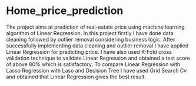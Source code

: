 # Home_price_prediction
The project aims at prediction of real-estate price using machine learning algorithm of Linear Regression. 
In this project firstly I have done data cleaning followed by outlier removal considering business logic.
After successfully implementing data cleaning and outlier removal I have applied Linear Regression for predicting price.
I have also used K-Fold cross validation technique to validate Linear Regression and obtained a test score of above 80% which is satisfactory.
To compare Linear Regression with Lasso Regression with Laso and Decision Tree I have used Grid Search Cv and obtained that Linear Regression gives the best result.
